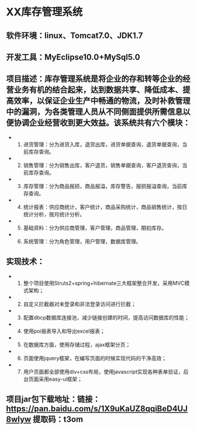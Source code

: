 # XX库存管理系统
## 软件环境：linux、Tomcat7.0、JDK1.7
## 开发工具：MyEclipse10.0+MySql5.0
## 项目描述：库存管理系统是将企业的存和转等企业的经营业务有机的结合起来，达到数据共享、降低成本、提高效率，以保证企业生产中畅通的物流，及时补救管理中的漏洞，为各类管理人员从不同侧面提供所需信息以便协调企业经营收到更大效益。该系统共有六个模块： 
- 1. 进货管理：分为进货入库，退货出库，进货单据查询，退货单据查询，当前库存查询。
- 2. 销售管理：分为销售出库，客户退货，销售单据查询，客户退货查询，当前库存查询。 
- 3. 库存管理：分为商品报损，商品报溢，库存警告，报损报溢查询，当前库存查询。 
- 4. 统计报表：供应商统计，客户统计，商品采购统计，商品销售统计，按日统计分析，按月统计分析。 
- 5. 基础资料：分为供应商管理，客户管理，商品管理，期初库存。 
- 6. 系统管理：分为角色管理，用户管理，数据库管理。
## 实现技术：
- 1. 整个项目使用Struts2+spring+hibernate三大框架整合开发，采用MVC模式架构；
- 2. 自定义拦截器对未登录和非法登录访问进行拦截；           
- 3. 配置dbcp数据库连接池，减少链接创建的时间，提高访问数据库的性能；           
- 4. 使用poi报表导入和导出excel报表；  
- 5. 在数据库方面，使用存储过程，ajax框架分页；             
- 6. 页面使用jquery框架，在编写页面的时候实现代码的干净高效；           
- 7. 用户页面都全部使用div+css布局，使用javascript实现各种表单验证，后台页面采用easy-ui框架；

## 项目jar包下载地址：链接：https://pan.baidu.com/s/1X9uKaUZ8qqiBeD4UJ8wIyw 提取码：t3om
